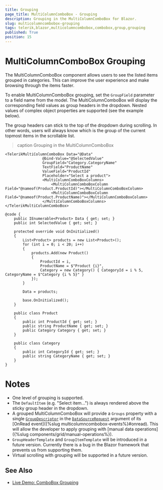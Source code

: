 ```yaml
---
title: Grouping
page_title: MultiColumnComboBox - Grouping
description: Grouping in the MultiColumnComboBox for Blazor.
slug: multicolumncombobox-grouping
tags: telerik,blazor,multicolumncombobox,combobox,group,grouping
published: True
position: 15
---
```


# MultiColumnComboBox Grouping

The MultiColumnComboBox component allows users to see the listed items grouped in categories. This can improve the user experience and make browsing through the items faster.

To enable MultiColumnComboBox grouping, set the `GroupField` parameter to a field name from the model. The MultiColumnComboBox will display the corresponding field values as group headers in the dropdown. Nested values of complex object properties are supported (see the example below).

The group headers can stick to the top of the dropdown during scrolling. In other words, users will always know which is the group of the current topmost items in the scrollable list.

>caption Grouping in the MultiColumnComboBox

````CSHTML
<TelerikMultiColumnComboBox Data="@Data"
                 @bind-Value="@SelectedValue"
                 GroupField="Category.CategoryName"
                 TextField="ProductName"
                 ValueField="ProductId"
                 Placeholder="Select a product">
                 <MultiColumnComboBoxColumns>
                     <MultiColumnComboBoxColumn Field="@nameof(Product.ProductId)"></MultiColumnComboBoxColumn>
                     <MultiColumnComboBoxColumn Field="@nameof(Product.ProductName)"></MultiColumnComboBoxColumn>
                 </MultiColumnComboBoxColumns>
</TelerikMultiColumnComboBox>

@code {
    public IEnumerable<Product> Data { get; set; }
    public int SelectedValue { get; set; }

    protected override void OnInitialized()
    {
        List<Product> products = new List<Product>();
        for (int i = 0; i < 20; i++)
        {
            products.Add(new Product()
            {
                ProductId = i,
                ProductName = $"Product {i}",
                Category = new Category() { CategoryId = i % 5, CategoryName = $"Category {i % 5}" }
            });
        }

        Data = products;

        base.OnInitialized();
    }

    public class Product
    {
        public int ProductId { get; set; }
        public string ProductName { get; set; }
        public Category Category { get; set; }
    }

    public class Category
    {
        public int CategoryId { get; set; }
        public string CategoryName { get; set; }
    }
}
````

# Notes

* One level of grouping is supported.
* The `DefaultItem` (e.g. "Select item...") is always rendered above the sticky group header in the dropdown.
* A grouped MultiColumnComboBox will provide a `Groups` property with a single [`GroupDescriptor`](https://docs.telerik.com/blazor-ui/api/Telerik.DataSource.GroupDescriptor) in the [`DataSourceRequest`](https://docs.telerik.com/blazor-ui/api/Telerik.DataSource.DataSourceRequest) argument of its [OnRead event]({%slug multicolumncombobox-events%}#onread). This will allow the developer to apply grouping with [manual data operations]({%slug components/grid/manual-operations%}).
* `GroupHeaderTemplate` and `GroupItemTemplate` will be introduced in a future version. Currently there is a bug in the Blazor framework that prevents us from supporting them.
* Virtual scrolling with grouping will be supported in a future version.

## See Also

  * [Live Demo: ComboBox Grouping](https://demos.telerik.com/blazor-ui/multicolumncombobox/grouping)
